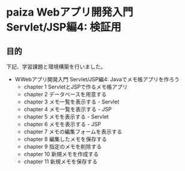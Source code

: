 # paiza Webアプリ開発入門 Servlet/JSP編4: 検証用

## 目的

下記、学習課題と環境構築を行いました。

- WWebアプリ開発入門 Servlet/JSP編4: Javaでメモ帳アプリを作ろう
    - chapter 1 ServletとJSPで作るメモ帳アプリ
    - chapter 2 データベースを用意する
    - chapter 3 メモ一覧を表示する - Servlet
    - chapter 4 メモ一覧を表示する - JSP
    - chapter 5 メモを表示する - Servlet
    - chapter 6 メモを表示する - JSP
    - chapter 7 メモの編集フォームを表示する
    - chapter 8 編集したメモを保存する
    - chapter 9 指定のメモを削除する
    - chapter 10 新規メモを作成する
    - chapter 11 新規メモを保存する
